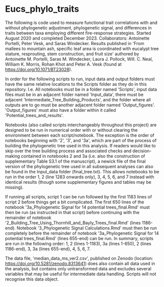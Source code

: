 # Eucs_phylo_traits

The following is code used to measure functional trait correlations with and without phylogenetic adjustment, phylogenetic signal, and differences in traits between taxa employing different fire-response strategies. Started August 2020 and completed December 2023. Collaborators: Antoinette Portelli, Peter Vesk, and Saras Windecker. Results published in 'From mallees to mountain ash, specific leaf area is coordinated with eucalypt tree stature, resprouting, stem construction, and fruit size' authored by Antoinette M. Portelli, Saras M. Windecker, Laura J. Pollock, Will. C. Neal, William K. Morris, Rohan Khot and Peter A. Vesk (found at https://doi.org/10.1071/BT23028).

In order for the following scripts to run, input data and output folders must have the same relative locations to the Scripts folder as they do in this repository. I.e. All notebooks must be in a folder named 'Scripts', input data files must be in an adjacent folder named 'Input_data', there must be adjacent 'Intermediate_Tree_Building_Products', and the folder where all outputs are to go must be another adjacent folder named 'Output_figures'. 'Output_figures' must also have a folder within it called 'Potential_trees_and_results'.

Notebooks (also called scripts interchangeably throughout this project) are designed to be run in numerical order with or without clearing the environment between each script/notebook. The exception is the order of notebooks beginning with '2', '3', and '3a', which are part of the process of building the phylogenetic tree used in this analysis. If readers would like to skip over the tree building process and associated checks and decision-making contained in notebooks 2 and 3a (i.e. also the construction of supplementary Table S3.1 of the manuscript), a newick file of the final version of the phylogenetic tree used in all subsequent analyses can also be found in the Input_data folder (final_tree.txt). This allows notebooks to be run in the order 1, 2 (line 1283 onwards only), 3, 4, 5, 6, and 7 instead with identical results (though some supplementary figures and tables may be missing).

If running all scripts, script 1 can be run followed by the first 1183 lines of script 2 before things get a bit complicated. The first 650 lines of the notebook '3a_Phylogenetic Signal for 14 potential trees_final.Rmd' must then be run (as instructed in that script) before continuing with  the remainder of notebook '2_Building_Tree_Using_Thornhill_and_Bayly_Trees_final.Rmd' (lines 1186-end). Notebook '3_Phylogenetic Signal Calculations.Rmd' must then be run completely before the remainder of notebook '3a_Phylogenetic Signal for 14 potential trees_final.Rmd' (lines 655-end) can be run. In summary, scripts are run in the following order: 1, 2 (lines 1-1183), 3a (lines 1-650), 2 (lines 1186-end), 3, 3a (lines 655-end), 4, 5, 6, 7.

The data file, 'median_data_ms_ver2.csv', published on Zenodo (location: https://doi.org/10.5281/zenodo.8313641) does also contain all data used in the analysis, but contains only untransformed data and excludes several variables that may be useful for intermediate data handling. Scripts will not recognise this data object.
